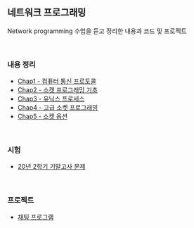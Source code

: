 ## 네트워크 프로그래밍

Network programming 수업을 듣고 정리한 내용과 코드 및 프로젝트

<br/>

### 내용 정리

* [Chap1 - 컴퓨터 통신 프로토콜](./docs/Chap1_정리.md)
* [Chap2 - 소켓 프로그래밍 기초](./docs/Chap2_소켓_프로그래밍_기초.md)
* [Chap3 - 유닉스 프로세스](./docs/Chap3_유닉스_프로세스.md)
* [Chap4 - 고급 소켓 프로그래밍](./docs/Chap4_고급_소켓_프로그래밍.md)
* [Chap5 - 소켓 옵션](./docs/Chap5_소켓_옵션.md)

<br/>

### 시험

* [20년 2학기 기말고사 문제](./docs/network-programming-2020-2-final-test.md)

<br/>

### 프로젝트

* [채팅 프로그램](https://github.com/Sanggoe/chatting-program)